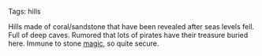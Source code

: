 Tags: hills

Hills made of coral/sandstone that have been revealed after seas levels fell. Full of deep caves. Rumored that lots of pirates have their treasure buried here. Immune to stone [magic](Magic), so quite secure.
